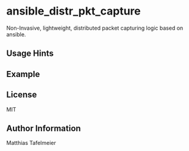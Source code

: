 ansible_distr_pkt_capture
=========

Non-Invasive, lightweight, distributed packet capturing logic based on ansible.

Usage Hints
-------

Example
-------

License
-------

MIT

Author Information
------------------

Matthias Tafelmeier
